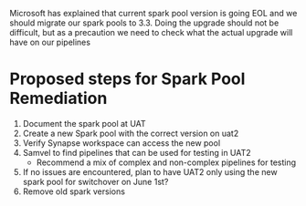 Microsoft has explained that current spark pool version is going EOL and we should migrate our spark pools to 3.3. Doing the upgrade should not be difficult, but as a precaution we need to check what the actual upgrade will have on our pipelines

# Proposed steps for Spark Pool Remediation

1. Document the spark pool at UAT
2. Create a new Spark pool with the correct version on uat2 
3. Verify Synapse workspace can access the new pool
4. Samvel to find pipelines that can be used for testing in UAT2
	* Recommend a mix of complex and non-complex pipelines for testing
5. If no issues are encountered, plan to have UAT2 only using the new spark pool for switchover on June 1st?
6. Remove old spark versions